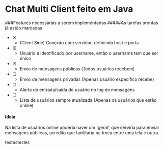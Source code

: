 # Chat Multi Client feito em Java

###Features necessárias a serem implementadas
#####As tarefas prontas já estão marcadas
* [x] - (Client Side) Conexão com servidor, definindo host e porta
* [x] - Usuário é identificado por username, então o username tem que ser único
* [x] - Envio de mensagens públicas (Todos usuários recebem)
* [ ] - Envio de mensagens privadas (Apenas usuário específico recebe)
* [ ] - Alerta de entrada/saída de usuário no log de mensagens
* [ ] - Lista de usuários sempre atualizada (Apenas os usuários que estão online)

#### Ideia
Na lista de usuários online poderia haver um 'geral', que serviria para enviar mensagens públicas, acredito que facilitaria na troca entre uma tela e outra.

testestestes
